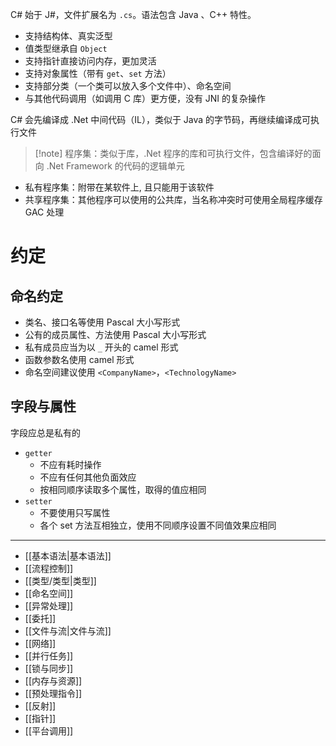 C# 始于 J#，文件扩展名为 `.cs`。语法包含 Java 、C++ 特性。

- 支持结构体、真实泛型
- 值类型继承自 `Object`
- 支持指针直接访问内存，更加灵活
- 支持对象属性（带有 `get`、`set` 方法）
- 支持部分类（一个类可以放入多个文件中）、命名空间
- 与其他代码调用（如调用 C 库）更方便，没有 JNI 的复杂操作

C# 会先编译成 .Net 中间代码（IL），类似于 Java 的字节码，再继续编译成可执行文件

> [!note] 程序集：类似于库，.Net 程序的库和可执行文件，包含编译好的面向 .Net Framework 的代码的逻辑单元

- 私有程序集：附带在某软件上, 且只能用于该软件
- 共享程序集：其他程序可以使用的公共库，当名称冲突时可使用全局程序缓存 GAC 处理

# 约定

## 命名约定

- 类名、接口名等使用 Pascal 大小写形式
- 公有的成员属性、方法使用 Pascal 大小写形式
- 私有成员应当为以 `_` 开头的 camel 形式
- 函数参数名使用 camel 形式
- 命名空间建议使用 `<CompanyName>`，`<TechnologyName>`

## 字段与属性

字段应总是私有的

- `getter`
	- 不应有耗时操作
	- 不应有任何其他负面效应
	- 按相同顺序读取多个属性，取得的值应相同
- `setter`
	- 不要使用只写属性
	- 各个 set 方法互相独立，使用不同顺序设置不同值效果应相同

---

- [[基本语法|基本语法]]
- [[流程控制]]
- [[类型/类型|类型]]
- [[命名空间]]
- [[异常处理]]
- [[委托]]
- [[文件与流|文件与流]]
- [[网络]]
- [[并行任务]]
- [[锁与同步]]
- [[内存与资源]]
- [[预处理指令]]
- [[反射]]
- [[指针]]
- [[平台调用]]
